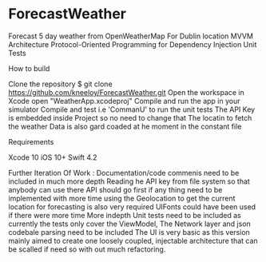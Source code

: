 # ForecastWeather
Forecast 5 day weather from OpenWeatherMap For Dublin location
MVVM  Architecture
Protocol-Oriented Programming for Dependency Injection
Unit Tests

How to build

Clone the repository
$ git clone https://github.com/kneeloy/ForecastWeather.git
Open the workspace in Xcode
open "WeatherApp.xcodeproj"
Compile and run the app in your simulator
Compile and test i.e 'CommanU' to run the unit tests
The API Key is embedded inside Project so no need to change that
The locatin to fetch the weather Data is also gard coaded at he moment in the constant file

Requirements

Xcode 10
iOS 10+
Swift 4.2

Further Iteration Of Work :
Documentation/code commenis need to be included in much more depth
Reading he API key from file system so that anybody can use there API should go first if any thing need to be implemented with more time
using the Geolocation to get the current location for forecasting is also very required
UIFonts could have been used if there were more time
More indepth Unit tests need to  be included as currently the tests only cover the ViewModel, The Network layer and json codebale parsing need to be included
The UI is very basic as this version mainly aimed to create one loosely coupled, injectable architecture that can be scalled if need so with out much refactoring.

